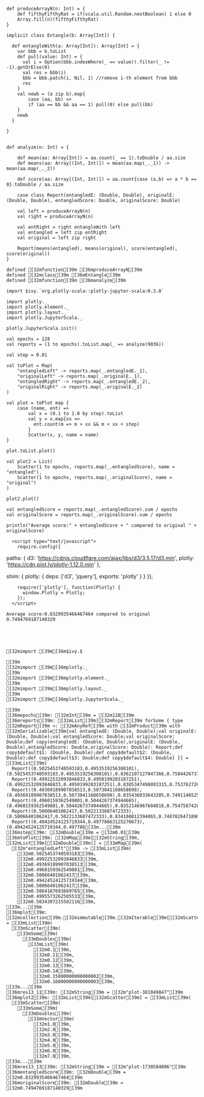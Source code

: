 

```scala211
def produceArrayN(n: Int) = {
    def fifthyFifthyRat = if(scala.util.Random.nextBoolean) 1 else 0
    Array.fill(n)(fifthyFifthyRat)
}

implicit class Entangle(b: Array[Int]) {

  def entangleWith(a: Array[Int]): Array[Int] = {
    var bbb = b.toList
    def pull(value: Int) = {
      val i = Option(bbb.indexWhere(_ == value)).filter(_ != -1).getOrElse(0)
      val res = bbb(i)
      bbb = bbb.patch(i, Nil, 1) //remove i-th element from bbb
      res
    }
    val newb = (a zip b).map{
        case (aa, bb) => 
        if (aa == bb && aa == 1) pull(0) else pull(bb)
    }
    newb
  }

}


def analyze(n: Int) = {
 
    def mean(aa: Array[Int]) = aa.count(_ == 1).toDouble / aa.size
    def means(aa: Array[(Int, Int)]) = mean(aa.map(_._1)) -> mean(aa.map(_._2))

    def score(aa: Array[(Int, Int)]) = aa.count{case (a,b) => a * b == 0}.toDouble / aa.size
    
    case class Report(entangledE: (Double, Double), originalE: (Double, Double), entangledScore: Double, originalScore: Double)    
    
    val left = produceArrayN(n)
    val right = produceArrayN(n)
  
    val entRight = right entangleWith left
    val entangled = left zip entRight
    val original = left zip right
    
    Report(means(entangled), means(original), score(entangled), score(original))
}
```




    defined [32mfunction[39m [36mproduceArrayN[39m
    defined [32mclass[39m [36mEntangle[39m
    defined [32mfunction[39m [36manalyze[39m




```scala211
import $ivy.`org.plotly-scala::plotly-jupyter-scala:0.3.0`

import plotly._
import plotly.element._
import plotly.layout._
import plotly.JupyterScala._

plotly.JupyterScala.init()

val epochs = 128
val reports = (1 to epochs).toList.map(_ => analyze(9036))

val step = 0.01

val toPlot = Map(
    "entangledLeft" -> reports.map(_.entangledE._1),
    "originalLeft" -> reports.map(_.originalE._1),
    "entangledRight" -> reports.map(_.entangledE._2),
    "originalRight" -> reports.map(_.originalE._2)
)

val plot = toPlot map { 
    case (name, ent) =>
        val x = (0.1 to 1.0 by step).toList
        val y = x.map{xx =>
          ent.count(m => m > xx && m < xx + step)   
        }
        Scatter(x, y, name = name)  
}

plot.toList.plot()

val plot2 = List(
    Scatter(1 to epochs, reports.map(_.entangledScore), name = "entangled"),
    Scatter(1 to epochs, reports.map(_.originalScore), name = "original")
)
    
plot2.plot()

val entangledScore = reports.map(_.entangledScore).sum / epochs
val originalScore = reports.map(_.originalScore).sum / epochs

println("Average score:" + entangledScore + " compared to original " + originalScore)
```



      <script type="text/javascript">
        require.config({
  paths: {
    d3: 'https://cdnjs.cloudflare.com/ajax/libs/d3/3.5.17/d3.min',
    plotly: 'https://cdn.plot.ly/plotly-1.12.0.min'
  },

  shim: {
    plotly: {
      deps: ['d3', 'jquery'],
      exports: 'plotly'
    }
  }
});
        

        require(['plotly'], function(Plotly) {
          window.Plotly = Plotly;
        });
      </script>
    



<div class="chart" id="plot-381049847"></div>





<div class="chart" id="plot-1730584006"></div>




    Average score:0.8329935466467464 compared to original 0.7494769187140329





    [32mimport [39m[36m$ivy.$                                             
    
    [39m
    [32mimport [39m[36mplotly._
    [39m
    [32mimport [39m[36mplotly.element._
    [39m
    [32mimport [39m[36mplotly.layout._
    [39m
    [32mimport [39m[36mplotly.JupyterScala._
    
    [39m
    [36mepochs[39m: [32mInt[39m = [32m128[39m
    [36mreports[39m: [32mList[39m[[32mReport[39m forSome { type [32mReport[39m <: [32mAnyRef[39m with [32mProduct[39m with [32mSerializable[39m{val entangledE: (Double, Double);val originalE: (Double, Double);val entangledScore: Double;val originalScore: Double;def copy(entangledE: (Double, Double),originalE: (Double, Double),entangledScore: Double,originalScore: Double): Report;def copy$default$1: (Double, Double);def copy$default$2: (Double, Double);def copy$default$3: Double;def copy$default$4: Double} }] = [33mList[39m(
      Report((0.5025453740593183,0.4953519256308101),(0.5025453740593183,0.4953519256308101),0.8362107127047366,0.7504426737494466),
      Report((0.49922532093846833,0.4950199203187251),(0.49922532093846833,0.4950199203187251),0.8385347498893315,0.7537627268702966),
      Report((0.49369189907038513,0.5073041168658698),(0.49369189907038513,0.5073041168658698),0.835436033643205,0.7491146525011066),
      Report((0.4960159362549801,0.5044267374944665),(0.4960159362549801,0.5044267374944665),0.8352146967684816,0.7547587428065515),
      Report((0.50066401062417,0.5022133687472333),(0.50066401062417,0.5022133687472333),0.834108012394865,0.7487826471890217),
      Report((0.49424524125719344,0.49778663125276673),(0.49424524125719344,0.497786[33m...[39m
    [36mstep[39m: [32mDouble[39m = [32m0.01[39m
    [36mtoPlot[39m: [32mMap[39m[[32mString[39m, [32mList[39m[[32mDouble[39m]] = [33mMap[39m(
      [32m"entangledLeft"[39m -> [33mList[39m(
        [32m0.5025453740593183[39m,
        [32m0.49922532093846833[39m,
        [32m0.49369189907038513[39m,
        [32m0.4960159362549801[39m,
        [32m0.50066401062417[39m,
        [32m0.49424524125719344[39m,
        [32m0.50066401062417[39m,
        [32m0.5064187693669765[39m,
        [32m0.4995573262505533[39m,
        [32m0.5034307215582116[39m,
    [33m...[39m
    [36mplot[39m: [32mcollection[39m.[32mimmutable[39m.[32mIterable[39m[[32mScatter[39m] = [33mList[39m(
      [33mScatter[39m(
        [33mSome[39m(
          [33mDoubles[39m(
            [33mList[39m(
              [32m0.1[39m,
              [32m0.11[39m,
              [32m0.12[39m,
              [32m0.13[39m,
              [32m0.14[39m,
              [32m0.15000000000000002[39m,
              [32m0.16000000000000003[39m,
    [33m...[39m
    [36mres13_11[39m: [32mString[39m = [32m"plot-381049847"[39m
    [36mplot2[39m: [32mList[39m[[32mScatter[39m] = [33mList[39m(
      [33mScatter[39m(
        [33mSome[39m(
          [33mDoubles[39m(
            [33mVector[39m(
              [32m1.0[39m,
              [32m2.0[39m,
              [32m3.0[39m,
              [32m4.0[39m,
              [32m5.0[39m,
              [32m6.0[39m,
              [32m7.0[39m,
    [33m...[39m
    [36mres13_13[39m: [32mString[39m = [32m"plot-1730584006"[39m
    [36mentangledScore[39m: [32mDouble[39m = [32m0.8329935466467464[39m
    [36moriginalScore[39m: [32mDouble[39m = [32m0.7494769187140329[39m




```scala211

```
